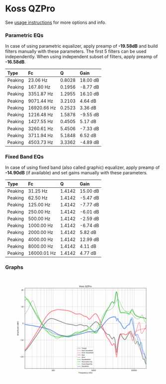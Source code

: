 # Koss QZPro
See [usage instructions](https://github.com/jaakkopasanen/AutoEq#usage) for more options and info.

### Parametric EQs
In case of using parametric equalizer, apply preamp of **-19.58dB** and build filters manually
with these parameters. The first 5 filters can be used independently.
When using independent subset of filters, apply preamp of **-16.58dB**.

| Type    | Fc          |      Q | Gain     |
|:--------|:------------|:-------|:---------|
| Peaking | 23.06 Hz    | 0.8028 | 18.00 dB |
| Peaking | 167.80 Hz   | 0.1956 | -8.77 dB |
| Peaking | 3351.87 Hz  | 1.2955 | 16.10 dB |
| Peaking | 9071.44 Hz  | 3.2103 | 4.64 dB  |
| Peaking | 16920.66 Hz | 0.2523 | 3.36 dB  |
| Peaking | 1216.48 Hz  | 1.5878 | -9.55 dB |
| Peaking | 1427.55 Hz  | 0.4505 | 5.17 dB  |
| Peaking | 3260.61 Hz  | 5.4506 | -7.33 dB |
| Peaking | 3711.94 Hz  | 5.1848 | 6.52 dB  |
| Peaking | 4503.73 Hz  | 3.3362 | -4.89 dB |

### Fixed Band EQs
In case of using fixed band (also called graphic) equalizer, apply preamp of **-14.90dB**
(if available) and set gains manually with these parameters.

| Type    | Fc          |      Q | Gain     |
|:--------|:------------|:-------|:---------|
| Peaking | 31.25 Hz    | 1.4142 | 15.00 dB |
| Peaking | 62.50 Hz    | 1.4142 | -5.47 dB |
| Peaking | 125.00 Hz   | 1.4142 | -7.77 dB |
| Peaking | 250.00 Hz   | 1.4142 | -6.01 dB |
| Peaking | 500.00 Hz   | 1.4142 | -2.59 dB |
| Peaking | 1000.00 Hz  | 1.4142 | -6.74 dB |
| Peaking | 2000.00 Hz  | 1.4142 | 5.82 dB  |
| Peaking | 4000.00 Hz  | 1.4142 | 12.99 dB |
| Peaking | 8000.00 Hz  | 1.4142 | 4.11 dB  |
| Peaking | 16000.01 Hz | 1.4142 | 4.77 dB  |

### Graphs
![](./Koss%20QZPro.png)